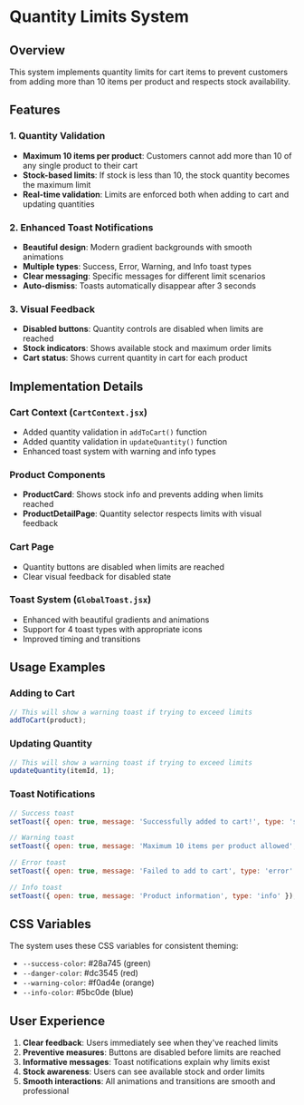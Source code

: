# Quantity Limits System

## Overview
This system implements quantity limits for cart items to prevent customers from adding more than 10 items per product and respects stock availability.

## Features

### 1. Quantity Validation
- **Maximum 10 items per product**: Customers cannot add more than 10 of any single product to their cart
- **Stock-based limits**: If stock is less than 10, the stock quantity becomes the maximum limit
- **Real-time validation**: Limits are enforced both when adding to cart and updating quantities

### 2. Enhanced Toast Notifications
- **Beautiful design**: Modern gradient backgrounds with smooth animations
- **Multiple types**: Success, Error, Warning, and Info toast types
- **Clear messaging**: Specific messages for different limit scenarios
- **Auto-dismiss**: Toasts automatically disappear after 3 seconds

### 3. Visual Feedback
- **Disabled buttons**: Quantity controls are disabled when limits are reached
- **Stock indicators**: Shows available stock and maximum order limits
- **Cart status**: Shows current quantity in cart for each product

## Implementation Details

### Cart Context (`CartContext.jsx`)
- Added quantity validation in `addToCart()` function
- Added quantity validation in `updateQuantity()` function
- Enhanced toast system with warning and info types

### Product Components
- **ProductCard**: Shows stock info and prevents adding when limits reached
- **ProductDetailPage**: Quantity selector respects limits with visual feedback

### Cart Page
- Quantity buttons are disabled when limits are reached
- Clear visual feedback for disabled state

### Toast System (`GlobalToast.jsx`)
- Enhanced with beautiful gradients and animations
- Support for 4 toast types with appropriate icons
- Improved timing and transitions

## Usage Examples

### Adding to Cart
```javascript
// This will show a warning toast if trying to exceed limits
addToCart(product);
```

### Updating Quantity
```javascript
// This will show a warning toast if trying to exceed limits
updateQuantity(itemId, 1);
```

### Toast Notifications
```javascript
// Success toast
setToast({ open: true, message: 'Successfully added to cart!', type: 'success' });

// Warning toast
setToast({ open: true, message: 'Maximum 10 items per product allowed', type: 'warning' });

// Error toast
setToast({ open: true, message: 'Failed to add to cart', type: 'error' });

// Info toast
setToast({ open: true, message: 'Product information', type: 'info' });
```

## CSS Variables
The system uses these CSS variables for consistent theming:
- `--success-color`: #28a745 (green)
- `--danger-color`: #dc3545 (red)
- `--warning-color`: #f0ad4e (orange)
- `--info-color`: #5bc0de (blue)

## User Experience
1. **Clear feedback**: Users immediately see when they've reached limits
2. **Preventive measures**: Buttons are disabled before limits are reached
3. **Informative messages**: Toast notifications explain why limits exist
4. **Stock awareness**: Users can see available stock and order limits
5. **Smooth interactions**: All animations and transitions are smooth and professional
